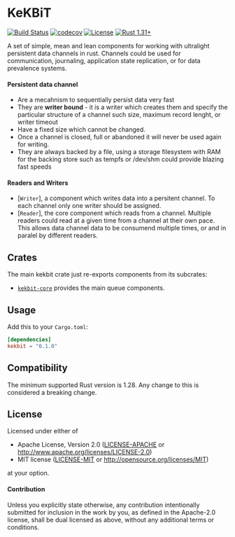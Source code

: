 # KeKBiT
[![Build Status](https://travis-ci.org/motoras/kekbit.svg?branch=master)](https://travis-ci.org/motoras/kekbit)
[![codecov](https://codecov.io/gh/motoras/kekbit/branch/master/graph/badge.svg)](https://codecov.io/gh/motoras/kekbit) 
[![License](https://img.shields.io/badge/license-MIT%2FApache--2.0-blue.svg)](
https://github.com/motoras/kekbit)
[![Rust 1.31+](https://img.shields.io/badge/rust-1.31+-informational.svg)](
https://www.rust-lang.org)

A set of simple, mean and lean components for working with ultralight persistent data channels in rust. Channels could be used for communication, journaling, application state replication, or for data prevalence systems.

#### Persistent data channel
* Are a mecahnism to sequentially persist data very fast
* They are **writer bound** - it is a writer which creates them and specify the particular structure of a channel such size, maximum record lenght, or writer timeout
* Have a fixed size which cannot be changed. 
* Once a channel is closed, full or abandoned it will never be used again for writing. 
* They are always backed by a file, using a storage filesystem with RAM for the backing store such as tempfs or /dev/shm could provide blazing fast speeds

#### Readers and  Writers

* [`Writer`], a component which writes data into a persitent channel. To each channel only one writer should be assigned. 
* [`Reader`], the core component which reads from a channel. Multiple readers could read at a given time from a channel at their own pace. This allows data channel data to be consumend multiple times, or and in paralel by different  readers.


## Crates
The main kekbit crate just re-exports components from its subcrates:
* [`kekbit-core`](kekbit-corel) provides the main queue components. 

## Usage

Add this to your `Cargo.toml`:

```toml
[dependencies]
kekbit = "0.1.0"
```

## Compatibility

The minimum supported Rust version is 1.28. Any change to this is considered a breaking change.

## License

Licensed under either of

 * Apache License, Version 2.0 ([LICENSE-APACHE](LICENSE-APACHE) or http://www.apache.org/licenses/LICENSE-2.0)
 * MIT license ([LICENSE-MIT](LICENSE-MIT) or http://opensource.org/licenses/MIT)

at your option.

#### Contribution

Unless you explicitly state otherwise, any contribution intentionally submitted
for inclusion in the work by you, as defined in the Apache-2.0 license, shall be
dual licensed as above, without any additional terms or conditions.

